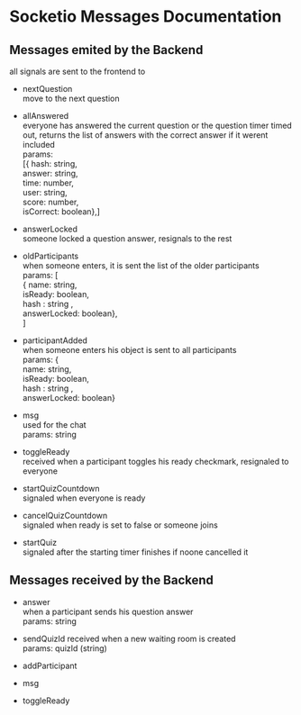 # Socketio Messages Documentation

## Messages emited by the Backend

all signals are sent to the frontend to

* nextQuestion  
    move to the next question  

* allAnswered  
    everyone has answered the current question or the question timer timed out, returns the list of answers with the correct answer if it werent included  
    params:  
    [{ hash: string,  
    answer: string,  
    time: number,  
    user: string,  
    score: number,  
    isCorrect: boolean},]

* answerLocked  
    someone locked a question answer, resignals to the rest

* oldParticipants  
    when someone enters, it is sent the list of the older participants  
    params: [  
        { name: string,  
        isReady: boolean,  
        hash : string ,  
        answerLocked: boolean},  
     ]

* participantAdded  
    when someone enters his object is sent to all participants  
    params: {  
        name: string,  
        isReady: boolean,  
        hash : string ,  
        answerLocked: boolean}

* msg  
    used for the chat  
    params: string

* toggleReady  
    received when a participant toggles his ready checkmark, resignaled to everyone

* startQuizCountdown  
    signaled when everyone is ready

* cancelQuizCountdown  
    signaled when ready is set to false or someone joins

* startQuiz  
    signaled after the starting timer finishes if noone cancelled it

## Messages received by the Backend

* answer  
    when a participant sends his question answer  
    params: string

* sendQuizId
    received when a new waiting room is created  
    params: quizId (string)
* addParticipant
* msg
* toggleReady
